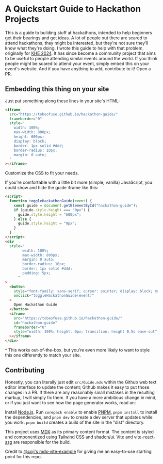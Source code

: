 # A Quickstart Guide to Hackathon Projects

This is a guide to building stuff at hackathons, intended to help beginners get their bearings and get ideas. A lot of people out there are scared to attend hackathons; they might be interested, but they're not sure they'll know what they're doing. I wrote this guide to help with that problem, originally for [KHE 2024](https://kent-hack-enough-2024.devpost.com/). It has since become a community project that aims to be useful to people attending similar events around the world. If you think people might be scared to attend your event, simply embed this on your event's website. And if you have anything to add, contribute to it! Open a PR.

## Embedding this thing on your site

Just put something along these lines in your site's HTML:

```html
<iframe
  src="https://tobeofuse.github.io/hackathon-guide/"
  frameborder="0"
  style="
    width: 100%;
    max-width: 800px;
    height: 600px;
    display: block;
    border: 1px solid #ddd;
    border-radius: 10px;
    margin: 0 auto;
  "
></iframe>
```

Customize the CSS to fit your needs.

If you're comfortable with a little bit more (simple, vanilla) JavaScript, you could show and hide the guide iframe like this:

```html
<script>
  function toggleHackathonGuide(event) {
    const guide = document.getElementById("hackathon-guide");
    if (guide.style.height === "0px") {
      guide.style.height = "600px";
    } else {
      guide.style.height = "0px";
    }
  }
</script>
<div
  style="
        width: 100%;
        max-width: 800px;
        margin: 0 auto;
        border-radius: 10px;
        border: 1px solid #ddd;
        padding: 5px;
      "
>
  <button
    style="font-family: sans-serif; cursor: pointer; display: block; margin: 15px auto 0"
    onclick="toggleHackathonGuide(event)"
  >
    Open Hackathon Guide
  </button>
  <iframe
    src="https://tobeofuse.github.io/hackathon-guide/"
    id="hackathon-guide"
    frameborder="0"
    style="width: 100%; height: 0px; transition: height 0.5s ease-out"
  ></iframe>
</div>
```

^ This works out-of-the-box, but you're even more likely to want to style this one differently to match your site.

## Contributing

Honestly, you can literally just edit `src/Guide.mdx` within the Github web text editor interface to update the content; Github makes it easy to put those changes in a PR. If there are any reasonably small mistakes in the resulting markup, I will simply fix them. If you have a more ambitious change in mind, or if you just want to see how the page generator works, read on:

Install [Node.js](https://nodejs.org/en/download). Run `corepack enable` to enable [PNPM](https://pnpm.io/), `pnpm install` to install the dependencies, and `pnpm dev` to create a dev server that updates while you work. `pnpm build` creates a build of the site in the "dist" directory.

This project uses [MDX](https://mdxjs.com/) as its primary content format. The content is styled and componentized using [Tailwind CSS](https://tailwindcss.com/) and [shadcn/ui](https://ui.shadcn.com/). [Vite](https://vite.dev/) and [vite-react-ssg](https://github.com/Daydreamer-riri/vite-react-ssg) are responsible for the build.

Credit to [@coji's mdx-vite-example](https://github.com/coji/mdx-vite-example) for giving me an easy-to-use starting point for this repo.
